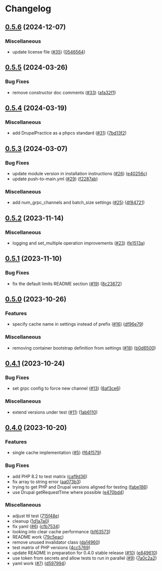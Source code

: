# Changelog

## [0.5.6](https://github.com/momentohq/drupal-cache/compare/v0.5.5...v0.5.6) (2024-12-07)


### Miscellaneous

* update license file ([#35](https://github.com/momentohq/drupal-cache/issues/35)) ([0546564](https://github.com/momentohq/drupal-cache/commit/0546564f24c95de27d4d6e089c9ba94b2defaeb9))

## [0.5.5](https://github.com/momentohq/drupal-cache/compare/v0.5.4...v0.5.5) (2024-03-26)


### Bug Fixes

* remove constructor doc comments ([#33](https://github.com/momentohq/drupal-cache/issues/33)) ([afa32f1](https://github.com/momentohq/drupal-cache/commit/afa32f11ac45f9ca0518b5b13c5e63064373482d))

## [0.5.4](https://github.com/momentohq/drupal-cache/compare/v0.5.3...v0.5.4) (2024-03-19)


### Miscellaneous

* add DrupalPractice as a phpcs standard ([#31](https://github.com/momentohq/drupal-cache/issues/31)) ([7bd13f2](https://github.com/momentohq/drupal-cache/commit/7bd13f27974b76125cf31aa89049d605146ce167))

## [0.5.3](https://github.com/momentohq/drupal-cache/compare/v0.5.2...v0.5.3) (2024-03-07)


### Bug Fixes

* update module version in installation instructions ([#26](https://github.com/momentohq/drupal-cache/issues/26)) ([e40256c](https://github.com/momentohq/drupal-cache/commit/e40256c1ca85df71c7723b7a1d5be13abf0ad615))
* update push-to-main.yml ([#29](https://github.com/momentohq/drupal-cache/issues/29)) ([f2287ab](https://github.com/momentohq/drupal-cache/commit/f2287ab12ec5e71e64f41f13e5d2ed4e4123d868))


### Miscellaneous

* add num_grpc_channels and batch_size settings ([#25](https://github.com/momentohq/drupal-cache/issues/25)) ([4f84721](https://github.com/momentohq/drupal-cache/commit/4f847212a58a34e691fbef1d1a87a4555554a2d2))

## [0.5.2](https://github.com/momentohq/drupal-cache/compare/v0.5.1...v0.5.2) (2023-11-14)


### Miscellaneous

* logging and set_multiple operation improvements ([#23](https://github.com/momentohq/drupal-cache/issues/23)) ([fe1513a](https://github.com/momentohq/drupal-cache/commit/fe1513a8573880d255da9bf21cae52d6e464373d))

## [0.5.1](https://github.com/momentohq/drupal-cache/compare/v0.5.0...v0.5.1) (2023-11-10)


### Bug Fixes

* fix the default limits README section ([#19](https://github.com/momentohq/drupal-cache/issues/19)) ([8c23672](https://github.com/momentohq/drupal-cache/commit/8c236722d5f657fbdd66f44c28f00b1fa99bb494))

## [0.5.0](https://github.com/momentohq/drupal-cache/compare/v0.4.1...v0.5.0) (2023-10-26)


### Features

* specify cache name in settings instead of prefix ([#16](https://github.com/momentohq/drupal-cache/issues/16)) ([df96e79](https://github.com/momentohq/drupal-cache/commit/df96e79b0999f981aea4f7fd3d17fb0b748f8474))


### Miscellaneous

* removing container bootstrap definition from settings ([#18](https://github.com/momentohq/drupal-cache/issues/18)) ([b0d6500](https://github.com/momentohq/drupal-cache/commit/b0d65006513c6d0dc04ab507207e883211362854))

## [0.4.1](https://github.com/momentohq/drupal-cache/compare/v0.4.0...v0.4.1) (2023-10-24)


### Bug Fixes

* set grpc config to force new channel ([#13](https://github.com/momentohq/drupal-cache/issues/13)) ([8af3ce6](https://github.com/momentohq/drupal-cache/commit/8af3ce6815da8033c7f3902389ac07773d8cd95a))


### Miscellaneous

* extend versions under test ([#11](https://github.com/momentohq/drupal-cache/issues/11)) ([1ab6110](https://github.com/momentohq/drupal-cache/commit/1ab6110dd4c534f3c18c4ce9164584857e422335))

## [0.4.0](https://github.com/momentohq/drupal-cache/compare/v0.3.2...v0.4.0) (2023-10-20)


### Features

* single cache implementation ([#5](https://github.com/momentohq/drupal-cache/issues/5)) ([f64f579](https://github.com/momentohq/drupal-cache/commit/f64f5794026cb94eb1ef63733887d1c7b480a2f8))


### Bug Fixes

* add PHP 8.2 to test matrix ([caf9d36](https://github.com/momentohq/drupal-cache/commit/caf9d36e1ace87c25f0c2f97c126462787d99cb9))
* fix array to string error ([aa073b3](https://github.com/momentohq/drupal-cache/commit/aa073b3e518df154d2f6c6626d8122a6f90619be))
* trying to get PHP and Drupal versions aligned for testing ([fabe186](https://github.com/momentohq/drupal-cache/commit/fabe186df719d3efc6604bc1ee5d5e4c4090fba6))
* use Drupal getRequestTime where possible ([e470bd4](https://github.com/momentohq/drupal-cache/commit/e470bd495c77cfec04f05e522d7cd4a3bec646e2))


### Miscellaneous

* adjust ttl test ([715f48e](https://github.com/momentohq/drupal-cache/commit/715f48eac1e57fccad5355103311002d1d0d5446))
* cleanup ([1d1a7a0](https://github.com/momentohq/drupal-cache/commit/1d1a7a0181b9ed5ccd162efb96178aed9ea9e61c))
* fix yaml ([#6](https://github.com/momentohq/drupal-cache/issues/6)) ([cfb7534](https://github.com/momentohq/drupal-cache/commit/cfb7534ac1b061f4ba31908927ebcd355244c2ad))
* looking into clear cache performance ([bf63573](https://github.com/momentohq/drupal-cache/commit/bf6357342d438f879e41c6889193b5ba3c1497f6))
* README work ([79c5eac](https://github.com/momentohq/drupal-cache/commit/79c5eac7e50180d0a1f670e6224f797646171252))
* remove unused invalidator class ([da14960](https://github.com/momentohq/drupal-cache/commit/da14960aab48d2c90614a1ae93cacd8100d8194d))
* test matrix of PHP versions ([4cc5769](https://github.com/momentohq/drupal-cache/commit/4cc5769f7eff6266a5b0b0343f5e0ca7b18690cd))
* update README in preparation for 0.4.0 stable release ([#10](https://github.com/momentohq/drupal-cache/issues/10)) ([e849610](https://github.com/momentohq/drupal-cache/commit/e849610053cd82b682f090e66b945b2c5b55f44c))
* use token from secrets and allow tests to run in parallel ([#9](https://github.com/momentohq/drupal-cache/issues/9)) ([7a0c2a2](https://github.com/momentohq/drupal-cache/commit/7a0c2a2a121f7fa285bb140bd2b74cb04e3a7163))
* yaml work ([#7](https://github.com/momentohq/drupal-cache/issues/7)) ([d597994](https://github.com/momentohq/drupal-cache/commit/d5979942cea2f22f52669ec3e724773f1ae97b5c))
